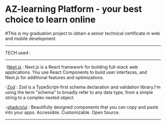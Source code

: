 # AZ-learning Platform - your best choice to learn online

#This is my graduation project to obtain a senior technical certificate in web and mobile development

---

TECH used :

---

-[Next.js](https://nextjs.org) : Next.js is a React framework for building full-stack web applications. You use React
Components to build user interfaces, and Next.js for additional features and optimizations.

-[Zod](https://zod.dev/) : Zod is a TypeScript-first schema declaration and validation library.I'm using the term "schema"
to broadly refer to any data type, from a simple string to a complex nested object.

-[shadcn/ui](https://ui.shadcn.com/) : Beautifully designed components that you can copy and paste into your apps. Accessible.
Customizable. Open Source.

---
